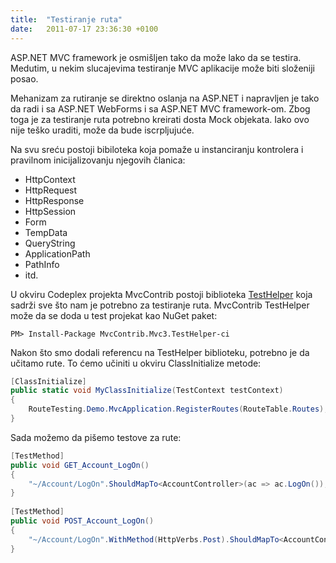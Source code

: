 ```yaml
---
title:  "Testiranje ruta"
date:   2011-07-17 23:36:30 +0100
---
```


ASP.NET MVC framework je osmišljen tako da može lako da se testira. Medutim, u nekim slucajevima testiranje MVC aplikacije može biti složeniji posao.

Mehanizam za rutiranje se direktno oslanja na ASP.NET i napravljen je tako da radi i sa ASP.NET WebForms i sa ASP.NET MVC framework-om. Zbog toga je za testiranje ruta potrebno kreirati dosta Mock objekata. Iako ovo nije teško uraditi, može da bude iscrpljujuće.

Na svu sreću postoji bibiloteka koja pomaže u instanciranju kontrolera i pravilnom inicijalizovanju njegovih članica:

- HttpContext
- HttpRequest
- HttpResponse
- HttpSession
- Form
- TempData
- QueryString
- ApplicationPath
- PathInfo
- itd.

U okviru Codeplex projekta MvcContrib postoji biblioteka [TestHelper](http://mvccontrib.codeplex.com/wikipage?title=TestHelper&referringTitle=Documentation) koja sadrži sve što nam je potrebno za testiranje ruta. MvcContrib TestHelper može da se doda u test projekat kao NuGet paket:

```
PM> Install-Package MvcContrib.Mvc3.TestHelper-ci
```

Nakon što smo dodali referencu na TestHelper biblioteku, potrebno je da učitamo rute. To ćemo učiniti u okviru ClassInitialize metode:

```csharp
[ClassInitialize]
public static void MyClassInitialize(TestContext testContext)
{
    RouteTesting.Demo.MvcApplication.RegisterRoutes(RouteTable.Routes);
}
```

Sada možemo da pišemo testove za rute:

```csharp
[TestMethod]
public void GET_Account_LogOn()
{
    "~/Account/LogOn".ShouldMapTo<AccountController>(ac => ac.LogOn());
}
 
[TestMethod]
public void POST_Account_LogOn()
{
    "~/Account/LogOn".WithMethod(HttpVerbs.Post).ShouldMapTo<AccountController>(ac => ac.LogOn(null, null));
}
```
